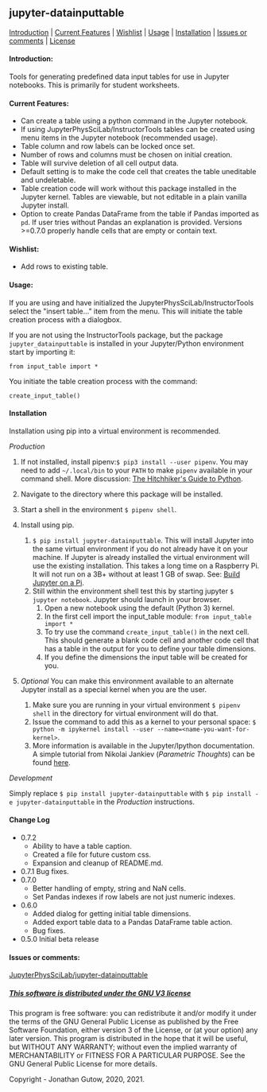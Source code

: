 ## jupyter-datainputtable
[Introduction](#introduction) | [Current Features](#current-features) | 
[Wishlist](#wishlist) | [Usage](#usage) | [Installation](#installation) | 
[Issues or comments](#issues-or-comments) | 
[License](#this-software-is-distributed-under-the-gnu-v3-license)
#### Introduction:
Tools for generating predefined data input tables for use in Jupyter notebooks.
This is primarily for student worksheets.

#### Current Features:

* Can create a table using a python command in the Jupyter notebook.
* If using JupyterPhysSciLab/InstructorTools tables can be
created using menu items in the Jupyter notebook (recommended usage).
* Table column and row labels can be locked once set.
* Number of rows and columns must be chosen on initial creation.
* Table will survive deletion of all cell output data.
* Default setting is to make the code cell that creates the table uneditable and
undeletable.
* Table creation code will work without this package installed in the Jupyter
kernel. Tables are viewable, but not editable in a plain vanilla Jupyter install.
* Option to create Pandas DataFrame from the table if Pandas imported as `pd`.
If user tries without Pandas an explanation is provided. Versions >=0.7.0
 properly handle cells that are empty or contain text.

#### Wishlist:

* Add rows to existing table.

#### Usage:
If you are using and have initialized the JupyterPhysSciLab/InstructorTools
select the "insert table..." item from the menu. This will initiate the table
creation process with a dialogbox.

If you are not using the InstructorTools package, but the package 
`jupyter_datainputtable` is installed in your Jupyter/Python 
environment start by importing it:
```
from input_table import *
```
You initiate the table creation process with the command:
```
create_input_table()
```

#### Installation

Installation using pip into a virtual environment is recommended.

_Production_

1. If not installed, install pipenv:`$ pip3 install --user pipenv`. You may
need to add `~/.local/bin` to your `PATH` to make `pipenv`
available in your command shell. More discussion: 
[The Hitchhiker's Guide to Python](https://docs.python-guide.org/dev/virtualenvs/).
1. Navigate to the directory where this package will be installed.
1. Start a shell in the environment `$ pipenv shell`.
1. Install using pip.
    1. `$ pip install jupyter-datainputtable`. This will install Jupyter into the same virtual
    environment if you do not already have it on your machine. If Jupyter is already
    installed the virtual environment will use the existing installation. This takes
    a long time on a Raspberry Pi. It will not run on a 3B+ without at least 1 GB of
    swap. See: [Build Jupyter on a Pi](https://www.uwosh.edu/facstaff/gutow/computer-and-programming-how-tos/installing-jupyter-on-raspberrian).
    1. Still within the environment shell test this by starting jupyter
`$ jupyter notebook`. Jupyter should launch in your browser.
        1. Open a new notebook using the default (Python 3) kernel.
        1. In the first cell import the input_table module:
            `from input_table import *`
        1. To try use the command `create_input_table()` in the next cell. This should generate a blank code cell
        and another code cell that has a table in the output for you to define your table dimensions.
        1. If you define the dimensions the input table will be created for you.
        
1. _Optional_ You can make this environment available to an alternate Jupyter install as a special kernel when you are the user.
    1. Make sure you are running in your virtual environment `$ pipenv shell` in the directory for  virtual
    environment will do that.
    1. Issue the command to add this as a kernel to your personal space: 
    `$ python -m ipykernel install --user --name=<name-you-want-for-kernel>`.
    1. More information is available in the Jupyter/Ipython documentation. A simple tutorial from Nikolai Jankiev
    (_Parametric Thoughts_) can be found [here](https://janakiev.com/til/jupyter-virtual-envs/). 
    
_Development_

Simply replace `$ pip install jupyter-datainputtable` with `$ pip install -e jupyter-datainputtable` in the _Production_
instructions.

#### Change Log

* 0.7.2 
  * Ability to have a table caption.
  * Created a file for future custom css.
  * Expansion and cleanup of README.md.  
* 0.7.1 Bug fixes.
* 0.7.0
  * Better handling of empty, string and NaN cells.
  * Set Pandas indexes if row labels are not just numeric indexes.  
* 0.6.0
  * Added dialog for getting initial table dimensions.
  * Added export table data to a Pandas DataFrame table action.
  * Bug fixes.  
* 0.5.0 Initial beta release
#### Issues or comments:

[JupyterPhysSciLab/jupyter-datainputtable](https://github.com/JupyterPhysSciLab/jupyter-datainputtable)

##### [This software is distributed under the GNU V3 license](https://gnu.org/licenses)
This program is free software: you can redistribute it and/or modify
    it under the terms of the GNU General Public License as published by
    the Free Software Foundation, either version 3 of the License, or
    (at your option) any later version.
    This program is distributed in the hope that it will be useful,
    but WITHOUT ANY WARRANTY; without even the implied warranty of
    MERCHANTABILITY or FITNESS FOR A PARTICULAR PURPOSE.  See the
    GNU General Public License for more details.

Copyright - Jonathan Gutow, 2020, 2021.